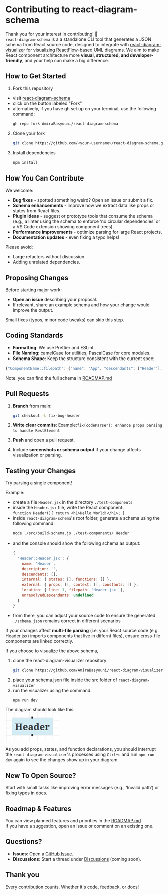 # Contributing to react-diagram-schema

Thank you for your interest in contributing! 🎉  
`react-diagram-schema` is a a standalone CLI tool that generates a JSON schema from React source code, designed to integrate with [react-diagram-visualizer](https://github.com/AmiraBasyouni/react-diagram-visualizer) for visualizing [ReactFlow](https://reactflow.dev/)-based UML diagrams. We aim to make React component architecture more **visual, structured, and developer-friendly**, and your help can make a big difference.

## How to Get Started

1. Fork this repository  
- visit [react-diagram-schema](https://github.com/AmiraBasyouni/react-diagram-schema)
- click on the button labeled "Fork"
- alternatively, if you have gh set up on your terminal, use the following command:
   ```bash
   gh repo fork AmiraBasyouni/react-diagram-schema
   ````

2. Clone your fork  
   ```bash
   git clone https://github.com/<your-username>/react-diagram-schema.git
   ```

3. Install dependencies
   ```bash
   npm install
   ```

## How You Can Contribute

We welcome:  
- **Bug fixes** - spotted something weird? Open an issue or submit a fix.
- **Schema enhancements** - improve how we extract data like props or states from React files.
- **Plugin ideas** - suggest or prototype tools that consume the schema (e.g., a linter using the schema to enforce ‘no circular dependencies’ or a VS Code extension showing component trees).
- **Performance improvements** - optimize parsing for large React projects.
- **Documentation updates** - even fixing a typo helps!

Please avoid:
- Large refactors without discussion.
- Adding unrelated dependencies.

## Proposing Changes

Before starting major work:
- **Open an issue** describing your proposal.
- If relevant, share an example schema and how your change would improve the output.

Small fixes (typos, minor code tweaks) can skip this step.

## Coding Standards
- **Formatting**: We use Prettier and ESLint.
- **File Naming**: camelCase for utilities, PascalCase for core modules.
- **Schema Shape**: Keep the structure consistent with the current spec:
```js
{"ComponentName::filepath": {"name": "App", "descendants": ["Header"], "location": {"line": 7}}}
```
Note: you can find the full schema in [ROADMAP.md](https://github.com/AmiraBasyouni/react-diagram-schema)

## Pull Requests

1. **Branch** from main:
   ```bash
   git checkout -b fix-bug-header
   ```

2. **Write clear commits**:
Example:`fix(codeParser): enhance props parsing to handle RestElement`

3. **Push** and open a pull request.

4. Include **screenshots or schema output** if your change affects visualization or parsing.

## Testing your Changes
Try parsing a single component!

Example:
- create a file `Header.jsx` in the directory `./test-components`
- inside the `Header.jsx` file, write the React component:  
 `function Header(){ return <h1>Hello World!</h1>; }`
- inside `react-diagram-schema`'s root folder, generate a schema using the following command:
   ```bash
   node ./src/build-schema.js ./test-components/ Header
   ```
- and the console should show the following schema as output:
   ```js
   {
     'Header::Header.jsx': {
       name: 'Header',
       description: '',
       descendants: [],
       internal: { states: [], functions: [] },
       external: { props: [], context: [], constants: [] },
       location: { line: 1, filepath: 'Header.jsx' },
       unresolvedDescendants: undefined
     }
   }
   ```
- from there, you can adjust your source code to ensure the generated `./schema.json` remains correct in different scenarios

If your changes affect **multi-file parsing** (i.e. your React source code (e.g. Header.jsx) imports components that live in differnt files), ensure cross-file components are linked correctly.  

If you choose to visualize the above schema,
1. clone the react-diagram-visualizer repository
   ```bash
   git clone https://github.com/AmiraBasyouni/react-diagram-visualizer.git
   ```
2. place your schema.json file inside the src folder of `react-diagram-visualizer` 
3. run the visualizer using the command:
   ```bash
   npm run dev
   ```
The diagram should look like this:  
![Simple ReactFlow Diagram Demo](assets/contributing-md-diagram-preview.png)

As you add props, states, and function declarations, you should interrupt the `react-diagram-visualizer`'s processes using `Ctrl+c` and run `npm run dev` again to see the changes show up in your diagram.

## New To Open Source?

Start with small tasks like improving error messages (e.g., ‘Invalid path’) or fixing typos in docs.

## Roadmap & Features

You can view planned features and priorities in the [ROADMAP.md](https://github.com/AmiraBasyouni/react-diagram-schema/blob/main/ROADMAP.md)  
If you have a suggestion, open an issue or comment on an existing one.

## Questions?

- **Issues**: Open a [GitHub Issue](https://github.com/AmiraBasyouni/react-diagram-schema/issues).
- **Discussions**: Start a thread under [Discussions](https://github.com/AmiraBasyouni/react-diagram-schema/discussions) (coming soon).

## Thank you

Every contribution counts. Whether it's code, feedback, or docs!

